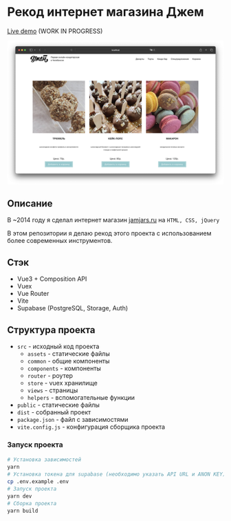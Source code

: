 # Рекод интернет магазина Джем

<a href="http://imatte.ru">Live demo</a> (WORK IN PROGRESS)

![Preview](docs/preview.png)

## Описание

<p>В ~2014 году я сделал интернет магазин <a href="http://jamjars.ru">jamjars.ru</a> на <code>HTML, CSS, jQuery</code></p>
<p>В этом репозитории я делаю рекод этого проекта с использованием более современных инструментов.</p>

## Стэк

- Vue3 + Composition API
- Vuex
- Vue Router
- Vite
- Supabase (PostgreSQL, Storage, Auth)

## Структура проекта

- `src` - исходный код проекта
  - `assets` - статические файлы
  - `common` - общие компоненты
  - `components` - компоненты
  - `router` - роутер
  - `store` - vuex хранилище
  - `views` - страницы
  - `helpers` - вспомогательные функции
- `public` - статические файлы
- `dist` - собранный проект
- `package.json` - файл с зависимостями
- `vite.config.js` - конфигурация сборщика проекта

### Запуск проекта

```bash
# Установка зависимостей
yarn
# Установка токена для supabase (необходимо указать API URL и ANON KEY)
cp .env.example .env
# Запуск проекта
yarn dev
# Сборка проекта
yarn build
```
